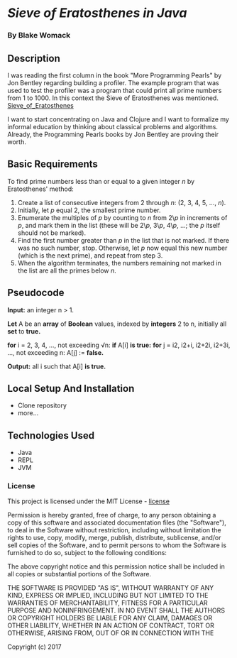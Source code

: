 # _Sieve of Eratosthenes in Java_

### By Blake Womack

## Description
I was reading the first column in the book "More Programming Pearls" by Jon Bentley regarding building a profiler. The example program that was used to test the profiler was a program that could print all prime numbers from 1 to 1000. In this context the Sieve of Eratosthenes was mentioned. [Sieve_of_Eratosthenes]

I want to start concentrating on Java and Clojure and I want to formalize my informal education by thinking about classical problems and algorithms. Already, the Programming Pearls books by Jon Bentley are proving their worth.

## Basic Requirements
To find prime numbers less than or equal to a given integer _n_ by Eratosthenes' method:

1. Create a list of consecutive integers from 2 through _n_: (2, 3, 4, 5, ..., _n_).
1. Initially, let _p_ equal 2, the smallest prime number.
1. Enumerate the multiples of _p_ by counting to _n_ from 2\\_p_ in increments of _p_, and mark them in the list (these will be 2\\_p_, 3\\_p_, 4\\_p_, ...; the _p_ itself should not be marked).
1. Find the first number greater than _p_ in the list that is not marked. If there was no such number, stop. Otherwise, let _p_ now equal this new number (which is the next prime), and repeat from step 3.
1. When the algorithm terminates, the numbers remaining not marked in the list are all the primes below _n_.

## Pseudocode
**Input:** an integer n > 1.

 **Let** A be an **array** of **Boolean** values, indexed by **integers** 2 to n,
 initially all **set** to **true.**

 **for** i = 2, 3, 4, ..., not exceeding √n:
   **if** A[i] **is true:**
     **for** j = i2, i2+i, i2+2i, i2+3i, ..., not exceeding n:
       A[j] := **false.**

 **Output:** all i such that A[i] **is true.**

## Local Setup And Installation
* Clone repository
* more...

## Technologies Used
* Java
* REPL
* JVM

### License

This project is licensed under the MIT License - [license]

Permission is hereby granted, free of charge, to any person obtaining a copy of this software and associated documentation files (the "Software"), to deal in the Software without restriction, including without limitation the rights to use, copy, modify, merge, publish, distribute, sublicense, and/or sell copies of the Software, and to permit persons to whom the Software is furnished to do so, subject to the following conditions:

The above copyright notice and this permission notice shall be included in all copies or substantial portions of the Software.

THE SOFTWARE IS PROVIDED "AS IS", WITHOUT WARRANTY OF ANY KIND, EXPRESS OR IMPLIED, INCLUDING BUT NOT LIMITED TO THE WARRANTIES OF MERCHANTABILITY, FITNESS FOR A PARTICULAR PURPOSE AND NONINFRINGEMENT. IN NO EVENT SHALL THE AUTHORS OR COPYRIGHT HOLDERS BE LIABLE FOR ANY CLAIM, DAMAGES OR OTHER LIABILITY, WHETHER IN AN ACTION OF CONTRACT, TORT OR OTHERWISE, ARISING FROM, OUT OF OR IN CONNECTION WITH THE

Copyright (c) 2017

[license]: https://opensource.org/licenses/MIT
[Sieve_of_Eratosthenes]: https://en.wikipedia.org/wiki/Sieve_of_Eratosthenes
